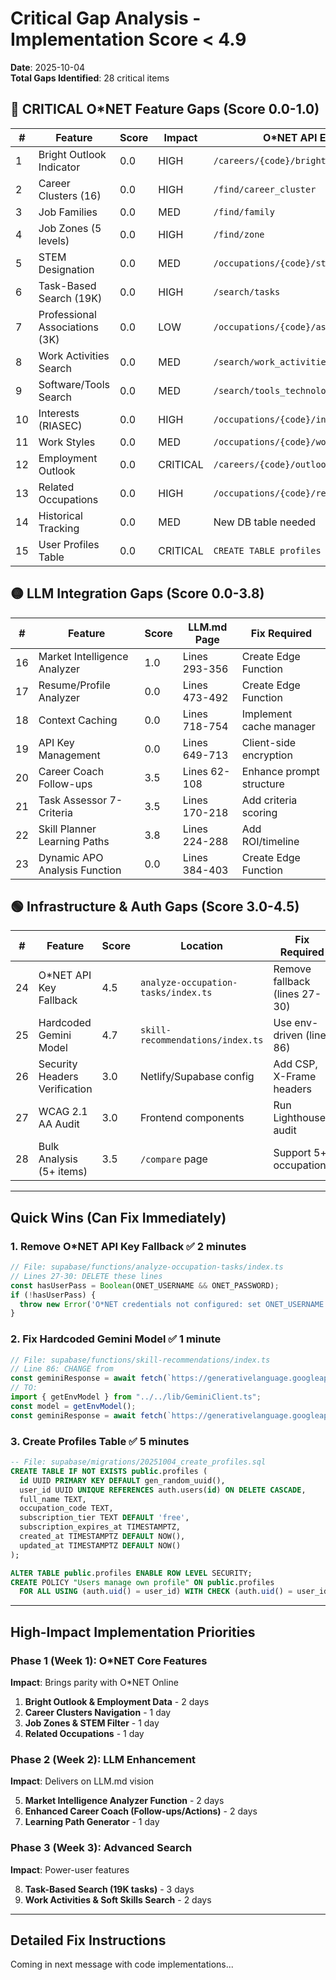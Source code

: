 # Critical Gap Analysis - Implementation Score < 4.9
**Date**: 2025-10-04  
**Total Gaps Identified**: 28 critical items

## 🔴 CRITICAL O*NET Feature Gaps (Score 0.0-1.0)

| # | Feature | Score | Impact | O*NET API Endpoint |
|---|---------|-------|--------|-------------------|
| 1 | Bright Outlook Indicator | 0.0 | HIGH | `/careers/{code}/bright_outlook` |
| 2 | Career Clusters (16) | 0.0 | HIGH | `/find/career_cluster` |
| 3 | Job Families | 0.0 | MED | `/find/family` |
| 4 | Job Zones (5 levels) | 0.0 | HIGH | `/find/zone` |
| 5 | STEM Designation | 0.0 | MED | `/occupations/{code}/stem` |
| 6 | Task-Based Search (19K) | 0.0 | HIGH | `/search/tasks` |
| 7 | Professional Associations (3K) | 0.0 | LOW | `/occupations/{code}/associations` |
| 8 | Work Activities Search | 0.0 | MED | `/search/work_activities` |
| 9 | Software/Tools Search | 0.0 | MED | `/search/tools_technology` |
| 10 | Interests (RIASEC) | 0.0 | HIGH | `/occupations/{code}/interests` |
| 11 | Work Styles | 0.0 | MED | `/occupations/{code}/work_styles` |
| 12 | Employment Outlook | 0.0 | CRITICAL | `/careers/{code}/outlook` |
| 13 | Related Occupations | 0.0 | HIGH | `/occupations/{code}/related_occupations` |
| 14 | Historical Tracking | 0.0 | MED | New DB table needed |
| 15 | User Profiles Table | 0.0 | CRITICAL | `CREATE TABLE profiles` |

## 🟡 LLM Integration Gaps (Score 0.0-3.8)

| # | Feature | Score | LLM.md Page | Fix Required |
|---|---------|-------|-------------|--------------|
| 16 | Market Intelligence Analyzer | 1.0 | Lines 293-356 | Create Edge Function |
| 17 | Resume/Profile Analyzer | 0.0 | Lines 473-492 | Create Edge Function |
| 18 | Context Caching | 0.0 | Lines 718-754 | Implement cache manager |
| 19 | API Key Management | 0.0 | Lines 649-713 | Client-side encryption |
| 20 | Career Coach Follow-ups | 3.5 | Lines 62-108 | Enhance prompt structure |
| 21 | Task Assessor 7-Criteria | 3.5 | Lines 170-218 | Add criteria scoring |
| 22 | Skill Planner Learning Paths | 3.8 | Lines 224-288 | Add ROI/timeline |
| 23 | Dynamic APO Analysis Function | 0.0 | Lines 384-403 | Create Edge Function |

## 🟢 Infrastructure & Auth Gaps (Score 3.0-4.5)

| # | Feature | Score | Location | Fix Required |
|---|---------|-------|----------|--------------|
| 24 | O*NET API Key Fallback | 4.5 | `analyze-occupation-tasks/index.ts` | Remove fallback (lines 27-30) |
| 25 | Hardcoded Gemini Model | 4.7 | `skill-recommendations/index.ts` | Use env-driven (line 86) |
| 26 | Security Headers Verification | 3.0 | Netlify/Supabase config | Add CSP, X-Frame headers |
| 27 | WCAG 2.1 AA Audit | 3.0 | Frontend components | Run Lighthouse audit |
| 28 | Bulk Analysis (5+ items) | 3.5 | `/compare` page | Support 5+ occupations |

---

## Quick Wins (Can Fix Immediately)

### 1. Remove O*NET API Key Fallback ✅ **2 minutes**
```typescript
// File: supabase/functions/analyze-occupation-tasks/index.ts
// Lines 27-30: DELETE these lines
const hasUserPass = Boolean(ONET_USERNAME && ONET_PASSWORD);
if (!hasUserPass) {
  throw new Error('O*NET credentials not configured: set ONET_USERNAME and ONET_PASSWORD');
}
```

### 2. Fix Hardcoded Gemini Model ✅ **1 minute**
```typescript
// File: supabase/functions/skill-recommendations/index.ts
// Line 86: CHANGE from
const geminiResponse = await fetch(`https://generativelanguage.googleapis.com/v1beta/models/gemini-2.0-flash-exp:generateContent...`)
// TO:
import { getEnvModel } from "../../lib/GeminiClient.ts";
const model = getEnvModel();
const geminiResponse = await fetch(`https://generativelanguage.googleapis.com/v1beta/models/${model}:generateContent...`)
```

### 3. Create Profiles Table ✅ **5 minutes**
```sql
-- File: supabase/migrations/20251004_create_profiles.sql
CREATE TABLE IF NOT EXISTS public.profiles (
  id UUID PRIMARY KEY DEFAULT gen_random_uuid(),
  user_id UUID UNIQUE REFERENCES auth.users(id) ON DELETE CASCADE,
  full_name TEXT,
  occupation_code TEXT,
  subscription_tier TEXT DEFAULT 'free',
  subscription_expires_at TIMESTAMPTZ,
  created_at TIMESTAMPTZ DEFAULT NOW(),
  updated_at TIMESTAMPTZ DEFAULT NOW()
);

ALTER TABLE public.profiles ENABLE ROW LEVEL SECURITY;
CREATE POLICY "Users manage own profile" ON public.profiles 
  FOR ALL USING (auth.uid() = user_id) WITH CHECK (auth.uid() = user_id);
```

---

## High-Impact Implementation Priorities

### Phase 1 (Week 1): O*NET Core Features
**Impact**: Brings parity with O*NET Online

1. **Bright Outlook & Employment Data** - 2 days
2. **Career Clusters Navigation** - 1 day
3. **Job Zones & STEM Filter** - 1 day
4. **Related Occupations** - 1 day

### Phase 2 (Week 2): LLM Enhancement
**Impact**: Delivers on LLM.md vision

5. **Market Intelligence Analyzer Function** - 2 days
6. **Enhanced Career Coach (Follow-ups/Actions)** - 2 days
7. **Learning Path Generator** - 1 day

### Phase 3 (Week 3): Advanced Search
**Impact**: Power-user features

8. **Task-Based Search (19K tasks)** - 3 days
9. **Work Activities & Soft Skills Search** - 2 days

---

## Detailed Fix Instructions

Coming in next message with code implementations...
